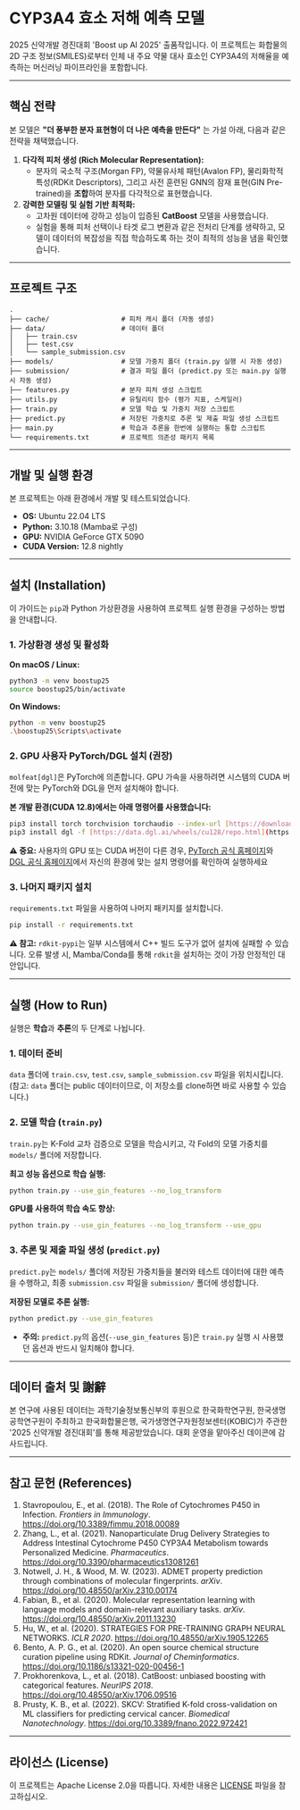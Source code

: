 # **CYP3A4 효소 저해 예측 모델**

2025 신약개발 경진대회 'Boost up AI 2025' 출품작입니다. 이 프로젝트는 화합물의 2D 구조 정보(SMILES)로부터 인체 내 주요 약물 대사 효소인 CYP3A4의 저해율을 예측하는 머신러닝 파이프라인을 포함합니다.

---

## **핵심 전략**

본 모델은 **"더 풍부한 분자 표현형이 더 나은 예측을 만든다"** 는 가설 아래, 다음과 같은 전략을 채택했습니다.

1.  **다각적 피처 생성 (Rich Molecular Representation):**
    * 분자의 국소적 구조(Morgan FP), 약물유사체 패턴(Avalon FP), 물리화학적 특성(RDKit Descriptors), 그리고 사전 훈련된 GNN의 잠재 표현(GIN Pre-trained)을 **조합**하여 분자를 다각적으로 표현했습니다.
2.  **강력한 모델링 및 실험 기반 최적화:**
    * 고차원 데이터에 강하고 성능이 입증된 **CatBoost** 모델을 사용했습니다.
    * 실험을 통해 피처 선택이나 타겟 로그 변환과 같은 전처리 단계를 생략하고, 모델이 데이터의 복잡성을 직접 학습하도록 하는 것이 최적의 성능을 냄을 확인했습니다.

---

## **프로젝트 구조**

```
.
├── cache/                  # 피처 캐시 폴더 (자동 생성)
├── data/                   # 데이터 폴더
│   ├── train.csv
│   ├── test.csv
│   └── sample_submission.csv
├── models/                 # 모델 가중치 폴더 (train.py 실행 시 자동 생성)
├── submission/             # 결과 파일 폴더 (predict.py 또는 main.py 실행 시 자동 생성)
├── features.py             # 분자 피처 생성 스크립트
├── utils.py                # 유틸리티 함수 (평가 지표, 스케일러)
├── train.py                # 모델 학습 및 가중치 저장 스크립트
├── predict.py              # 저장된 가중치로 추론 및 제출 파일 생성 스크립트
├── main.py                 # 학습과 추론을 한번에 실행하는 통합 스크립트
└── requirements.txt        # 프로젝트 의존성 패키지 목록
```

---

## **개발 및 실행 환경**

본 프로젝트는 아래 환경에서 개발 및 테스트되었습니다.

* **OS:** Ubuntu 22.04 LTS
* **Python:** 3.10.18 (Mamba로 구성)
* **GPU:** NVIDIA GeForce GTX 5090
* **CUDA Version:** 12.8 nightly

---

## **설치 (Installation)**

이 가이드는 `pip`과 Python 가상환경을 사용하여 프로젝트 실행 환경을 구성하는 방법을 안내합니다.

### **1. 가상환경 생성 및 활성화**

**On macOS / Linux:**
```bash
python3 -m venv boostup25
source boostup25/bin/activate
```

**On Windows:**
```bash
python -m venv boostup25
.\boostup25\Scripts\activate
```

### **2. GPU 사용자 PyTorch/DGL 설치 (권장)**

`molfeat[dgl]`은 PyTorch에 의존합니다. GPU 가속을 사용하려면 시스템의 CUDA 버전에 맞는 PyTorch와 DGL을 먼저 설치해야 합니다.

**본 개발 환경(CUDA 12.8)에서는 아래 명령어를 사용했습니다:**
```bash
pip3 install torch torchvision torchaudio --index-url [https://download.pytorch.org/whl/cu128](https://download.pytorch.org/whl/cu128)
pip3 install dgl -f [https://data.dgl.ai/wheels/cu128/repo.html](https://data.dgl.ai/wheels/cu128/repo.html)
```
**⚠️ 중요:** 사용자의 GPU 또는 CUDA 버전이 다른 경우, [PyTorch 공식 홈페이지](https://pytorch.org/get-started/locally/)와 [DGL 공식 홈페이지](https://www.dgl.ai/pages/start.html)에서 자신의 환경에 맞는 설치 명령어를 확인하여 실행하세요

### **3. 나머지 패키지 설치**

`requirements.txt` 파일을 사용하여 나머지 패키지를 설치합니다.

```bash
pip install -r requirements.txt
```
**⚠️ 참고:** `rdkit-pypi`는 일부 시스템에서 C++ 빌드 도구가 없어 설치에 실패할 수 있습니다. 오류 발생 시, Mamba/Conda를 통해 `rdkit`을 설치하는 것이 가장 안정적인 대안입니다.

---

## **실행 (How to Run)**

실행은 **학습**과 **추론**의 두 단계로 나뉩니다.

### **1. 데이터 준비**

`data` 폴더에 `train.csv`, `test.csv`, `sample_submission.csv` 파일을 위치시킵니다.
(참고: `data` 폴더는 public 데이터이므로, 이 저장소를 clone하면 바로 사용할 수 있습니다.)

### **2. 모델 학습 (`train.py`)**

`train.py`는 K-Fold 교차 검증으로 모델을 학습시키고, 각 Fold의 모델 가중치를 `models/` 폴더에 저장합니다.

**최고 성능 옵션으로 학습 실행:**
```bash
python train.py --use_gin_features --no_log_transform
```

**GPU를 사용하여 학습 속도 향상:**
```bash
python train.py --use_gin_features --no_log_transform --use_gpu
```

### **3. 추론 및 제출 파일 생성 (`predict.py`)**

`predict.py`는 `models/` 폴더에 저장된 가중치들을 불러와 테스트 데이터에 대한 예측을 수행하고, 최종 `submission.csv` 파일을 `submission/` 폴더에 생성합니다.

**저장된 모델로 추론 실행:**
```bash
python predict.py --use_gin_features
```
* **주의:** `predict.py`의 옵션(`--use_gin_features` 등)은 `train.py` 실행 시 사용했던 옵션과 반드시 일치해야 합니다.

---
## **데이터 출처 및 謝辭**

본 연구에 사용된 데이터는 과학기술정보통신부의 후원으로 한국화학연구원, 한국생명공학연구원이 주최하고 한국화합물은행, 국가생명연구자원정보센터(KOBIC)가 주관한 '2025 신약개발 경진대회'를 통해 제공받았습니다. 대회 운영을 맡아주신 데이콘에 감사드립니다.

---

## **참고 문헌 (References)**

1.  Stavropoulou, E., et al. (2018). The Role of Cytochromes P450 in Infection. *Frontiers in Immunology*. https://doi.org/10.3389/fimmu.2018.00089
2.  Zhang, L., et al. (2021). Nanoparticulate Drug Delivery Strategies to Address Intestinal Cytochrome P450 CYP3A4 Metabolism towards Personalized Medicine. *Pharmaceutics*. https://doi.org/10.3390/pharmaceutics13081261
3.  Notwell, J. H., & Wood, M. W. (2023). ADMET property prediction through combinations of molecular fingerprints. *arXiv*. https://doi.org/10.48550/arXiv.2310.00174
4.  Fabian, B., et al. (2020). Molecular representation learning with language models and domain-relevant auxiliary tasks. *arXiv*. https://doi.org/10.48550/arXiv.2011.13230
5.  Hu, W., et al. (2020). STRATEGIES FOR PRE-TRAINING GRAPH NEURAL NETWORKS. *ICLR 2020*. https://doi.org/10.48550/arXiv.1905.12265
6.  Bento, A. P. G., et al. (2020). An open source chemical structure curation pipeline using RDKit. *Journal of Cheminformatics*. https://doi.org/10.1186/s13321-020-00456-1
7.  Prokhorenkova, L., et al. (2018). CatBoost: unbiased boosting with categorical features. *NeurIPS 2018*. https://doi.org/10.48550/arXiv.1706.09516
8.  Prusty, K. B., et al. (2022). SKCV: Stratified K-fold cross-validation on ML classifiers for predicting cervical cancer. *Biomedical Nanotechnology*. https://doi.org/10.3389/fnano.2022.972421

---

## **라이선스 (License)**

이 프로젝트는 Apache License 2.0을 따릅니다. 자세한 내용은 [LICENSE](https://github.com/Jonghwan-dev/Boost_Up_AI_25/blob/main/LICENSE) 파일을 참고하십시오.